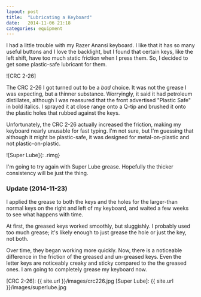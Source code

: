 ```yaml
---
layout: post
title:  "Lubricating a Keyboard"
date:   2014-11-06 21:18
categories: equipment
---
```

I had a little trouble with my Razer Anansi keyboard. I like that it has so many useful buttons and I love the backlight, but I found that certain keys, like the left shift, have too much static friction when I press them. So, I decided to get some plastic-safe lubricant for them.

![CRC 2-26]

The CRC 2-26 I got turned out to be a *bad* choice. It was not the grease I was expecting, but a thinner substance. Worryingly, it said it had petroleum distillates, although I was reassured that the front advertised "Plastic Safe" in bold italics. I sprayed it at close range onto a Q-tip and brushed it onto the plastic holes that rubbed against the keys.

Unfortunately, the CRC 2-26 actually increased the friction, making my keyboard nearly unusable for fast typing. I'm not sure, but I'm guessing that although it might be plastic-safe, it was designed for metal-on-plastic and not plastic-on-plastic.

![Super Lube]{: .rimg}

I'm going to try again with Super Lube grease. Hopefully the thicker consistency will be just the thing.

### Update (2014-11-23)
I applied the grease to both the keys and the holes for the larger-than normal keys on the right and left of my keyboard, and waited a few weeks to see what happens with time.

At first, the greased keys worked smoothly, but sluggishly. I probably used too much grease; it's likely enough to just grease the hole or just the key, not both.

Over time, they began working more quickly. Now, there is a noticeable difference in the friction of the greased and un-greased keys. Even the letter keys are noticeably creaky and sticky compared to the the greased ones. I am going to completely grease my keyboard now.

[CRC 2-26]: {{ site.url }}/images/crc226.jpg
[Super Lube]: {{ site.url }}/images/superlube.jpg

